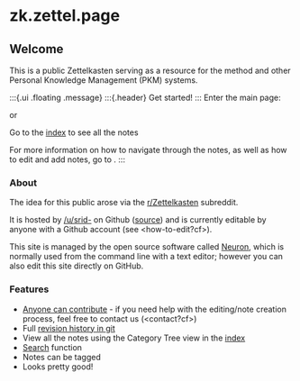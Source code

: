 # zk.zettel.page

## Welcome
This is a public Zettelkasten serving as a resource for the <zettelkasten> method and other Personal Knowledge Management (PKM) systems.

:::{.ui .floating .message}
:::{.header}
Get started!
:::
Enter the main page: <zettelkasten>

or

Go to the [index](z-index.html) to see all the notes

For more information on how to navigate through the notes, as well as how to edit and add notes, go to <how-to-use>.
:::

### About
The idea for this public <zettelkasten> arose via the [r/Zettelkasten](https://reddit.com/r/Zettelkasten/) subreddit.

It is hosted by [/u/srid-](https://www.reddit.com/user/srid-) on Github ([source](https://github.com/Kuratoro/zk.zettel.page)) and is currently editable by anyone with a Github account (see <how-to-edit?cf>). 

This site is managed by the open source software called [Neuron](https://neuron.zettel.page/), which is normally used from the command line with a text editor; however you can also edit this site directly on GitHub.

### Features
* [Anyone can contribute](https://github.com/srid/zk.zettel.page/edit/master/index.md) - if you need help with the editing/note creation process, feel free to contact us (<contact?cf>)
* Full [revision history in git](https://github.com/Kuratoro/zk.zettel.page/commits/master)
* View all the notes using the Category Tree view in the [index](z-index.html)
* [Search](search.html) function
* Notes can be tagged
* Looks pretty good!
